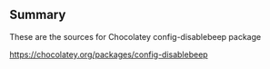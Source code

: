 ﻿## Summary

These are the sources for Chocolatey config-disablebeep package

https://chocolatey.org/packages/config-disablebeep
